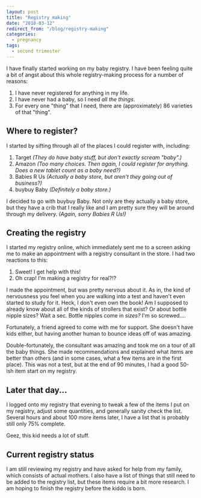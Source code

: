```yaml
---
layout: post
title: "Registry making"
date: "2018-03-12"
redirect_from: "/blog/registry-making"
categories:
  - pregnancy
tags:
  - second trimester
---
```


I have finally started working on my baby registry. I have been feeling quite a bit of angst about this whole registry-making process for a number of reasons:

1. I have never registered for anything in my life.
1. I have never had a baby, so I need _all the things_.
1. For every one "thing" that I need, there are (approximately) 86 varieties of that "thing".

## Where to register?

I started by sifting through all of the places I could register with, including:

1. Target _(They do have baby stuff, but don't exactly scream "baby".)_
1. Amazon _(Too many choices. Then again, I could register for anything. Does a new tablet count as a baby need?)_
1. Babies R Us _(Actually a baby store, but aren't they going out of business?)_
1. buybuy Baby _(Definitely a baby store.)_

I decided to go with buybuy Baby. Not only are they actually a baby store, but they have a crib that I really like and I am pretty sure they will be around through my delivery. _(Again, sorry Babies R Us!)_

## Creating the registry

I started my registry online, which immediately sent me to a screen asking me to make an appointment with a registry consultant in the store. I had two reactions to this:

1. Sweet! I get help with this!
1. Oh crap! I'm making a registry for real?!?

I made the appointment, but was pretty nervous about it. As in, the kind of nervousness you feel when you are walking into a test and haven't even started to study for it. Heck, I don't even own the book! Am I supposed to already know about all of the kinds of strollers that exist? Or about bottle nipple sizes? Wait a sec. Bottle nipples come in _sizes?_ I'm so screwed....

Fortunately, a friend agreed to come with me for support. She doesn't have kids either, but having another human to bounce ideas off of was amazing.

Double-fortunately, the consultant was amazing and took me on a tour of all the baby things. She made recommendations and explained what items are better than others (and in some cases, what a few items are in the first place). This was not a test, but at the end of 90 minutes, I had a good 50-ish item start on my registry.

## Later that day...

I logged onto my registry that evening to tweak a few of the items I put on my registry, adjust some quantities, and generally sanity check the list. Several hours and about 100 more items later, I have a list that is probably still only 75% complete.

Geez, this kid needs a lot of stuff.

## Current registry status

I am still reviewing my registry and have asked for help from my family, which consists of actual mothers. I also have a list of things that still need to be added to the registry list, but these items require a bit more research. I am hoping to finish the registry before the kiddo is born.
